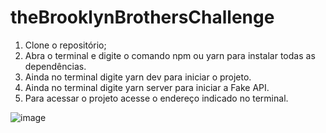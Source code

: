 # theBrooklynBrothersChallenge

1. Clone o repositório;
2. Abra o terminal e digite o comando npm ou yarn para instalar todas as dependências.
3. Ainda no terminal digite yarn dev para iniciar o projeto.
3. Ainda no terminal digite yarn server para iniciar a Fake API.
4. Para acessar o projeto acesse o endereço indicado no terminal.

![image](https://user-images.githubusercontent.com/70670483/181299465-0c21932d-2fa2-4f9f-98e4-7a5d08120ed8.png)
